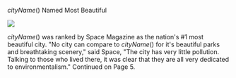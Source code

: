 $cityName()$ Named Most Beautiful

![](newspaper/images/beautiful.png)

$cityName()$ was ranked by Space Magazine as the nation's #1 most beautiful city. "No city can compare to $cityName()$ for it's beautiful parks and breathtaking scenery," said Space, "The city has very little pollution. Talking to those who lived there, it was clear that they are all very dedicated to environmentalism." Continued on Page 5.
